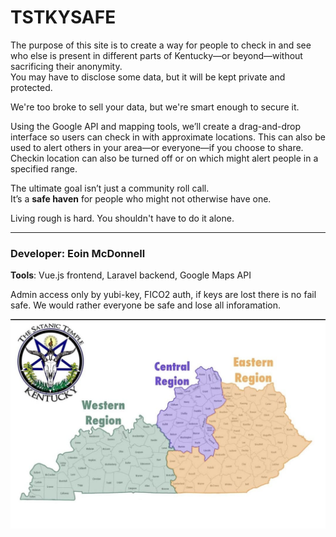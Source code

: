 # TSTKYSAFE

The purpose of this site is to create a way for people to check in and see who else is present in different parts of Kentucky—or beyond—without sacrificing their anonymity.  
You may have to disclose some data, but it will be kept private and protected.

We're too broke to sell your data, but we're smart enough to secure it.

Using the Google API and mapping tools, we’ll create a drag-and-drop interface so users can check in with approximate locations. This can also be used to alert others in your area—or everyone—if you choose to share. Checkin location can also be turned off or on which might alert people in a specified range. 

The ultimate goal isn’t just a community roll call.  
It’s a **safe haven** for people who might not otherwise have one.  

Living rough is hard. You shouldn't have to do it alone.

---

### Developer: Eoin McDonnell  
**Tools**: Vue.js frontend, Laravel backend, Google Maps API

Admin access only by yubi-key, FICO2 auth, if keys are lost there is no fail safe. We would rather everyone be safe and lose all inforamation. 

![Map Preview](assets/map.jpg)
